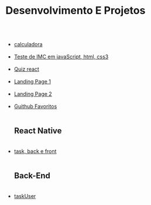 <br>
<h1 id="h1" >Desenvolvimento E Projetos</h1>

<br>

<nav >

<ul>

<br>

<li id="li">
<a id="a" href="https://GabrielErick1.github.io/estudo/calculadora/">calculadora</a>
</li>

<br>

<li id="li">
<a id="a" href="https://GabrielErick1.github.io/estudo/javaScript/testedeobsidade/">Teste de IMC em javaScript, html, css3</a>
</li>

<br>

<li id="li">
<a id="a" href="https://GabrielErick1.github.io/estudo/quiz/">Quiz react</a>
</li>

<br>
<li id="li">
<a id="a" href="https://GabrielErick1.github.io/estudo/htmlsite/site/">Landing Page 1</a>
</li>

<br>

<li id="li">
<a id="a" href="https://GabrielErick1.github.io/estudo/htmlsite/sitenv/">Landing Page 2</a>
</li>

<br>

<li id="li">
<a id="a" href="https://GabrielErick1.github.io/estudo/projetogit01/">Guithub Favoritos</a>
</li>

<br>
<h1 id="h1" >React Native</h1>
<br>
<li id="li">
<a id="a" href="https://github.com/GabrielErick1/estudo/tree/main/nativetask">task, back e front</a>
</li>
<br>
<h1 id="h1" >Back-End</h1>
<br>
<li id="li">
<a id="a" href="https://github.com/GabrielErick1/estudo/tree/main/taskUser">taskUser </a>
</li>
</ul>
</nav>
